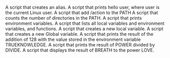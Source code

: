 A script that creates an alias.
A script that prints hello user, where user is the current Linux user.
A script that add /action to the PATH
A script that counts the number of directories in the PATH.
A script that prints environment variables.
A script that lists all local variables and environment variables, and functions.
A script that creates a new local variable.
A script that creates a new Global variable.
A script that prints the result of the addition of 128 with the value stored in the environment variable TRUEKNOWLEDGE.
A script that prints the result of POWER divided by DIVIDE.
A script that displays the result of BREATH to the power LOVE.
